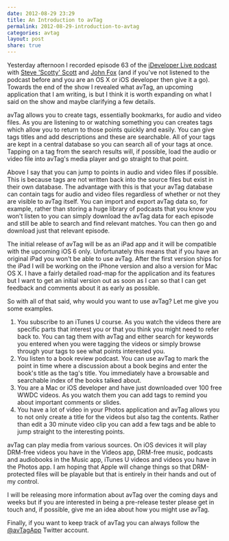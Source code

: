 ```yaml
---
date: 2012-08-29 23:29
title: An Introduction to avTag
permalink: 2012-08-29-introduction-to-avtag
categories: avtag
layout: post
share: true
---
```


Yesterday afternoon I recorded episode 63 of the [iDeveloper Live podcast](http://ideveloper.tv/podcast/ideveloperlive.html) with [Steve 'Scotty' Scott](https://twitter.com/macdevnet/) and [John Fox](https://twitter.com/djembe/) (and if you've not listened to the podcast before and you are an OS X or iOS developer then give it a go). Towards the end of the show I revealed what avTag, an upcoming application that I am writing, is but I think it is worth expanding on what I said on the show and maybe clarifying a few details.

avTag allows you to create tags, essentially bookmarks, for audio and video files. As you are listening to or watching something you can creates tags which allow you to return to those points quickly and easily. You can give tags titles and add descriptions and these are searchable. All of your tags are kept in a central database so you can search all of your tags at once. Tapping on a tag from the search results will, if possible, load the audio or video file into avTag's media player and go straight to that point.

Above I say that you can jump to points in audio and video files if possible. This is because tags are not written back into the source files but exist in their own database. The advantage with this is that your avTag database can contain tags for audio and video files regardless of whether or not they are visible to avTag itself. You can import and export avTag data so, for example, rather than storing a huge library of podcasts that you know you won't listen to you can simply download the avTag data for each episode and still be able to search and find relevant matches. You can then go and download just that relevant episode.

The initial release of avTag will be as an iPad app and it will be compatible with the upcoming iOS 6 only. Unfortunately this means that if you have an original iPad you won't be able to use avTag. After the first version ships for the iPad I will be working on the iPhone version and also a version for Mac OS X. I have a fairly detailed road-map for the application and its features but I want to get an initial version out as soon as I can so that I can get feedback and comments about it as early as possible.

So with all of that said, why would you want to use avTag? Let me give you some examples.

1. You subscribe to an iTunes U course. As you watch the videos there are specific parts that interest you or that you think you might need to refer back to. You can tag them with avTag and either search for keywords you entered when you were tagging the videos or simply browse through your tags to see what points interested you. 
2. You listen to a book review podcast. You can use avTag to mark the point in time where a discussion about a book begins and enter the book's title as the tag's title. You immediately have a browsable and searchable index of the books talked about.
3. You are a Mac or iOS developer and have just downloaded over 100 free WWDC videos. As you watch them you can add tags to remind you about important comments or slides.
4. You have a lot of video in your Photos application and avTag allows you to not only create a title for the videos but also tag the contents. Rather than edit a 30 minute video clip you can add a few tags and be able to jump straight to the interesting points.

avTag can play media from various sources. On iOS devices it will play DRM-free videos you have in the Videos app, DRM-free music, podcasts and audiobooks in the Music app, iTunes U videos and videos you have in the Photos app. I am hoping that Apple will change things so that DRM-protected files will be playable but that is entirely in their hands and out of my control.

I will be releasing more information about avTag over the coming days and weeks but if you are interested in being a pre-release tester please get in touch and, if possible, give me an idea about how you might use avTag.

Finally, if you want to keep track of avTag you can always follow the [@avTagApp](https://twitter.com/avTagApp/) Twitter account. 

